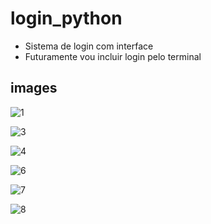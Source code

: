 # login_python
- Sistema de login com interface
- Futuramente vou incluir login pelo terminal 

## images
![1](https://user-images.githubusercontent.com/80997263/191089863-9085fe0e-3ad7-4907-b630-86bef1e57ba2.png)



![3](https://user-images.githubusercontent.com/80997263/191089891-aff1f9e3-1009-4c7e-b1e8-c29bec536f7b.png)


![4](https://user-images.githubusercontent.com/80997263/191089907-00fccae3-4344-4242-883c-47bdcd81e730.png)





![6](https://user-images.githubusercontent.com/80997263/191089918-9c9dfdde-3e21-4bae-b5c5-bbba2c93d5d8.png)


![7](https://user-images.githubusercontent.com/80997263/191089925-860ee515-304a-447c-9ff9-4b8470d5cb48.png)


![8](https://user-images.githubusercontent.com/80997263/191089935-dcd5f945-0f2b-4f47-ad18-cdb4a89e3623.png)


